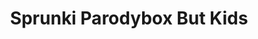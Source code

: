---
slug: sprunki-parodybox-but-kids
title: Sprunki Parodybox But Kids
description: "Sprunki Parodybox But Kids is an exciting online game. Play for free directly in your browser!"
icon: /images/popular_mods/Sprunki Parodybox But Kids.png
url: https://wowtbc.net/sprunkin/parodybox-babies/index.html
previewImage: /images/popular_mods/Sprunki Parodybox But Kids.png
type: popular mods

# SEO配置
seo:
  title: "Sprunki Parodybox But Kids - Play Free Online Game | Fun Browser Games"
  description: "Sprunki Parodybox But Kids - Play this fun online game for free in your browser. No download required!"
  ogImage: "/images/popular_mods/Sprunki Parodybox But Kids.png"
  keywords: "sprunki-parodybox-but-kids, online game, browser game, free game, popular mods game, play online"

videoUrls:
  - https://www.youtube.com/embed/example1
  - https://www.youtube.com/embed/example2

whyPlay:
  title: "Why Play Sprunki Parodybox But Kids?"
  items:
    - "Immersive Gameplay: Sprunki Parodybox But Kids offers an engaging and immersive gaming experience that will keep you entertained for hours"
    - "Challenging Levels: Test your skills with increasingly difficult challenges and obstacles"
    - "Beautiful Graphics: Enjoy stunning visuals and smooth animations that bring the game world to life"
    - "Regular Updates: New content and features are added regularly to keep the game fresh and exciting"
    - "Free to Play: Experience all the fun without spending a penny"
    - "Community Features: Connect with other players, share strategies, and compete for high scores"
    - "Cross-Platform: Play on any device with a web browser, no downloads required"

features:
  title: "Key Features of Sprunki Parodybox But Kids"
  image: "/images/popular_mods/Sprunki Parodybox But Kids.png"
  items:
    - "Intuitive Controls: Easy to learn controls make Sprunki Parodybox But Kids accessible for players of all skill levels"
    - "Multiple Game Modes: Enjoy various gameplay options that provide different challenges and experiences"
    - "Character Customization: Personalize your gaming experience with unique characters and items"
    - "Achievement System: Complete special tasks to earn rewards and recognition"
    - "Leaderboards: Compete with players worldwide and see who can achieve the highest scores"

characteristics:
  title: "Game Characteristics"
  image: "/images/popular_mods/Sprunki Parodybox But Kids.png"
  items:
    - "Genre: Popular mods game with elements of strategy and skill"
    - "Difficulty: Suitable for both casual gamers and those seeking a challenge"
    - "Play Time: Quick sessions or extended gameplay, depending on your preference"
    - "Art Style: Vibrant and engaging visuals that enhance the gaming experience"
    - "Sound Design: Immersive audio that complements the gameplay perfectly"

info: "Sprunki Parodybox But Kids is an exciting online game that offers players a unique and engaging gaming experience. With its intuitive controls, stunning visuals, and challenging gameplay, Sprunki Parodybox But Kids provides hours of entertainment for players of all ages and skill levels. Whether you're looking for a quick gaming session during a break or an extended play session, Sprunki Parodybox But Kids delivers an immersive experience that will keep you coming back for more. The game features multiple levels of increasing difficulty, ensuring that players are constantly challenged as they progress. With regular updates adding new content and features, Sprunki Parodybox But Kids remains fresh and exciting, providing endless entertainment options for its growing community of players."

howToPlayIntro: "Welcome to Sprunki Parodybox But Kids! This guide will walk you through the basics and help you master the game. Whether you're a beginner or looking to improve your skills, these tips and instructions will enhance your gaming experience."

howToPlaySteps:
  - title: "Getting Started"
    description: "Begin your Sprunki Parodybox But Kids adventure by familiarizing yourself with the controls. Use your keyboard or mouse to navigate through the game interface. The tutorial will guide you through the basic mechanics and help you understand the objectives."
  - title: "Understanding the Objectives"
    description: "In Sprunki Parodybox But Kids, your main goal is to progress through levels by completing specific objectives. Each level presents unique challenges that require different strategies and approaches."
  - title: "Mastering the Controls"
    description: "Practice using the controls to improve your precision and reaction time. Sprunki Parodybox But Kids requires quick reflexes and strategic thinking to overcome obstacles and defeat opponents."
  - title: "Utilizing Power-ups"
    description: "Collect power-ups throughout the game to enhance your abilities and overcome difficult challenges. Each power-up offers unique advantages that can be crucial for success."
  - title: "Developing Strategies"
    description: "As you progress in Sprunki Parodybox But Kids, develop effective strategies for different scenarios. Analyze patterns, anticipate challenges, and adapt your approach to maximize your performance."

faq:
  title: "Frequently Asked Questions about Sprunki Parodybox But Kids"
  items:
    - question: "Is Sprunki Parodybox But Kids free to play?"
      answer: "Yes, Sprunki Parodybox But Kids is completely free to play directly in your web browser. No downloads or purchases are required to enjoy the full game experience."
    - question: "Can I play Sprunki Parodybox But Kids on mobile devices?"
      answer: "Yes, Sprunki Parodybox But Kids is optimized for both desktop and mobile play. You can enjoy the game on any device with a web browser and internet connection."
    - question: "Are there any in-game purchases?"
      answer: "While Sprunki Parodybox But Kids is free to play, there may be optional in-game purchases available for cosmetic items or additional features that don't affect core gameplay."
    - question: "How often is Sprunki Parodybox But Kids updated?"
      answer: "The developers regularly update Sprunki Parodybox But Kids with new content, features, and improvements based on player feedback and game performance."
    - question: "Can I play Sprunki Parodybox But Kids offline?"
      answer: "Currently, Sprunki Parodybox But Kids requires an internet connection to play as it's a browser-based online game."
    - question: "Is Sprunki Parodybox But Kids suitable for children?"
      answer: "Yes, Sprunki Parodybox But Kids is designed to be family-friendly and suitable for players of all ages."
    - question: "How do I report bugs or issues?"
      answer: "If you encounter any problems while playing Sprunki Parodybox But Kids, you can report them through the game's support page or contact the developers directly through their website."
    - question: "Still Have Questions?"
      answer: "If you have additional questions about Sprunki Parodybox But Kids that aren't covered in this FAQ, please visit our support center or contact our customer service team for assistance."
---